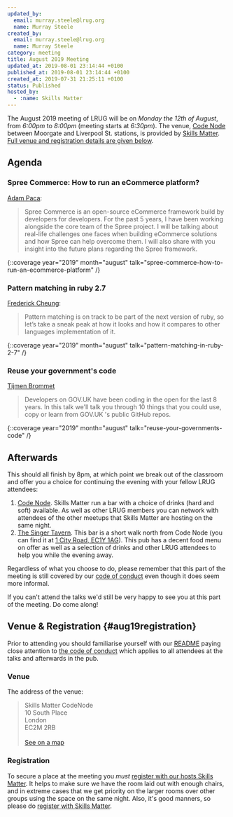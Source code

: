 ```yaml
---
updated_by:
  email: murray.steele@lrug.org
  name: Murray Steele
created_by:
  email: murray.steele@lrug.org
  name: Murray Steele
category: meeting
title: August 2019 Meeting
updated_at: 2019-08-01 23:14:44 +0100
published_at: 2019-08-01 23:14:44 +0100
created_at: 2019-07-31 21:25:11 +0100
status: Published
hosted_by:
  - :name: Skills Matter
---
```


The August 2019 meeting of LRUG will be on *Monday the 12th of August*,
from _6:00pm_ to _8:00pm_ (meeting starts at _6:30pm_).  The venue, [Code
Node][skills-matter-venue] between Moorgate and Liverpool St. stations, is
provided by [Skills Matter](http://www.skillsmatter.com).  [Full venue and
registration details are given below](#aug19registration).

## Agenda

### Spree Commerce: How to run an eCommerce platform?

[Adam Paca](https://sparksolutions.co/author/adam/):

> Spree Commerce is an open-source eCommerce framework build by developers
> for developers. For the past 5 years, I have been working alongside the
> core team of the Spree project. I will be talking about real-life
> challenges one faces when building eCommerce solutions and how Spree can
> help overcome them. I will also share with you insight into the future
> plans regarding the Spree framework.

{::coverage year="2019" month="august" talk="spree-commerce-how-to-run-an-ecommerce-platform" /}

### Pattern matching in ruby 2.7

[Frederick Cheung](https://twitter.com/fglc2):

> Pattern matching is on track to be part of the next version of ruby, so
> let’s take a sneak peak at how it looks and how it compares to other
> languages implementation of it.

{::coverage year="2019" month="august" talk="pattern-matching-in-ruby-2-7" /}

### Reuse your government's code

[Tijmen Brommet](https://twitter.com/tijmenbr)

> Developers on GOV.UK have been coding in the open for the last 8 years.
> In this talk we'll talk you through 10 things that you could use, copy
> or learn from GOV.UK 's public GitHub repos.

{::coverage year="2019" month="august" talk="reuse-your-governments-code" /}

## Afterwards

This should all finish by 8pm, at which point we break out of the
classroom and offer you a choice for continuing the evening with your
fellow LRUG attendees:

1. [Code Node][skills-matter-venue].  Skills Matter run a bar with a
   choice of drinks (hard and soft) available.  As well as other LRUG members
   you can network with attendees of the other meetups that Skills Matter are
   hosting on the same night.
2. [The Singer Tavern](http://singertavern.com/).  This bar is a short walk
   north from Code Node (you can find it at [1 City Road, EC1Y
   1AG](https://goo.gl/maps/w9kPu)).  This pub has a decent food menu on offer
   as well as a selection of drinks and other LRUG attendees to help you
   while the evening away.

Regardless of what you choose to do, please remember that this part of the
meeting is still covered by our [code of
conduct](http://readme.lrug.org/#code-of-conduct) even though it does seem more
informal.

If you can't attend the talks we'd still be very happy to see you at this part
of the meeting.  Do come along!

## Venue & Registration {#aug19registration}

Prior to attending you should familiarise yourself with our
[README](http://readme.lrug.org/) paying close attention to [the code of
conduct](http://readme.lrug.org/#code-of-conduct) which applies to
all attendees at the talks and afterwards in the pub.

### Venue

The address of the venue:

> Skills Matter CodeNode<br/>10 South Place<br/>London<br/>EC2M 2RB<br/><br/>[See on a map](https://goo.gl/maps/ONJT4)

### Registration

To secure a place at the meeting you *must* [register with our hosts
Skills Matter][skills-matter-event].  It helps to
make sure we have the room laid out with enough chairs, and in extreme cases
that we get priority on the larger rooms over other groups using the space on
the same night.  Also, it's good manners, so please do [register with Skills
Matter][skills-matter-event].

[skills-matter-venue]: https://skillsmatter.com/locations/264-skills-matter-codenode
[skills-matter-event]: https://skillsmatter.com/meetups/12717-lrug-august-2019
